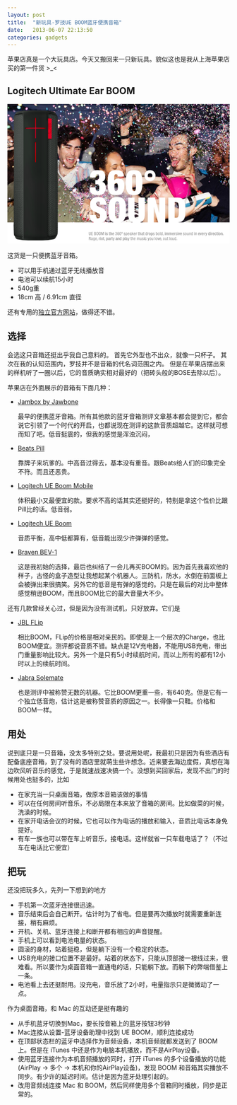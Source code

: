 ```yaml
---
layout: post
title:  "新玩具-罗技UE BOOM蓝牙便携音箱"
date:   2013-06-07 22:13:50
categories: gadgets
---
```

苹果店真是一个大玩具店。今天又搬回来一只新玩具。貌似这也是我从上海苹果店买的第一件货 >_<
## Logitech Ultimate Ear BOOM

![Logitech UE Boom](/images/20130607_logitech_ue_boom.png)

这货是一只便携蓝牙音箱。

*   可以用手机通过蓝牙无线播放音
*   电池可以续航15小时
*   540g重
*   18cm 高 / 6.91cm 直径

还有专用的[独立官方网站](http://www.ultimateears.com/en-us/boom)，做得还不错。

## 选择
会选这只音箱还挺出乎我自己意料的。
首先它外型也不出众，就像一只杯子。
其次在我的认知范围内，罗技并不是音箱的代名词范围之内。
但是在苹果店摆出来的样机听了一圈以后，它的音质确实相对最好的（把砖头般的BOSE去除以后）。

苹果店在外面展示的音箱有下面几种：

*   [Jambox by Jawbone][1]

    最早的便携蓝牙音箱。所有其他款的蓝牙音箱测评文章基本都会提到它，都会说它引领了一个时代的开启，也都说现在测评的这款音质超越它。这样就可想而知了吧。低音挺震的，但我的感觉是浑浊沉闷，
    
*   [Beats Pill][2]

    靠牌子来坑爹的。中高音过得去，基本没有重音。跟Beats给人们的印象完全不符。而且还恶贵。
    
*   [Logitech UE Boom Mobile][3]

    体积最小又最便宜的款。要求不高的话其实还挺好的，特别是拿这个性价比跟Pill比的话。低音弱。
    
*   [Logitech UE Boom][4]

    音质平衡，高中低都算有，低音能出现少许弹弹的感觉。
    
*   [Braven BEV-1][5]

    这是我初始的选择，最后也纠结了一会儿再买BOOM的。因为首先我喜欢他的样子，古怪的盒子造型让我想起某个机器人。三防机，防水，水倒在前面板上会被弹出来很搞笑。另外它的低音是有弹的感觉的。只是在最后的对比中整体感觉稍逊BOOM，而且BOOM比它的最大音量大不少。

还有几款曾经关心过，但是因为没有测试机，只好放弃。它们是

*   [JBL FLip][6]

    相比BOOM，FLip的价格是相对亲民的。即使是上一个层次的Charge，也比BOOM便宜。测评都说音质不错。缺点是12V充电器，不能用USB充电，带出门重量影响比较大。另外一个是只有5小时续航时间，而以上所有的都有12小时以上的续航时间。

*   [Jabra Solemate][7]

    也是测评中被称赞无数的机器。它比BOOM更重一些，有640克。但是它有一个独立低音炮，估计这是被称赞音质的原因之一。长得像一只鞋。价格和BOOM一样。

[1]:https://jawbone.com/speakers/jambox/overview
[2]:http://www.beatsbydre.com/speakers/beats-pill-silver/900-00088-01,default,pd.html?icid=internal_Home%20Page_na_na_na_na_SilverPillTout
[3]:http://ue.logitech.com.cn/zh-cn/wireless-speakers/mobile-boombox
[4]:http://www.ultimateears.com/en-us/boom
[5]:http://www.braven.com/braven-brv-1.html
[6]:http://uk.jbl.com/jbl_product_detail_uk/jbl-flip-white.html
[7]:http://www.jabra.com/products/speakers/jabra_solemate/jabra_solemate_black



## 用处

说到底只是一只音箱，没太多特别之处。要说用处呢，我最初只是因为有些酒店有配备底座音箱，到了没有的酒店里就萌生些许想念。近来要去海边度假，真想在海边吹风听音乐的感觉，于是就速战速决搞一个。没想到买回家后，发现不出门的时候用处也挺多的，比如

*   在家充当一只桌面音箱，做原本音箱该做的事情
*   可以在任何房间听音乐，不必局限在本来放了音箱的房间。比如做菜的时候，洗澡的时候。
*   在家开电话会议的时候，它也可以作为电话的播放和输入，音质比电话本身免提好。
*   有车一族也可以带在车上听音乐，接电话。这样就省一只车载电话了？（不过车在电话比它便宜）

## 把玩

还没把玩多久，先列一下想到的地方

*   手机第一次蓝牙连接很迅速。
*   音乐结束后会自己断开。估计时为了省电。但是要再次播放时就需要重新连接，稍有麻烦。
*   开机、关机、蓝牙连接上和断开都有相应的声音提醒。
*   手机上可以看到电池电量的状态。
*   圆滚的身材，站着挺稳，但是躺下没有一个稳定的状态。
*   USB充电的接口位置不是最好。站着的状态下，只能从顶部接一根线过来，很难看。所以要作为桌面音箱一直通电的话，只能躺下放。而躺下的弊端借鉴上一条。
*   电池看上去还挺耐用。没充电，音乐放了2小时，电量指示只是微微动了一点。

作为桌面音箱，和 Mac 的互动还是挺有趣的

*   从手机蓝牙切换到Mac，要长按音箱上的蓝牙按钮3秒钟
*   Mac连接从设置-蓝牙设备助理中找到 UE BOOM，顺利连接成功
*   在顶部状态栏的蓝牙中选择作为音频设备，本机音频就都发送到了 BOOM 上。但是在 iTunes 中还是作为电脑本机播放，而不是AirPlay设备。
*   使用蓝牙连接作为本机音频播放的同时，打开 iTunes 的多个设备播放的功能(AirPlay -> 多个 -> 本机和你的AirPlay设备)，发现 BOOM 和音箱其实播放不同步。有少许的延迟时间。估计是因为蓝牙处理引起的。
*   改用音频线连接 Mac 和 BOOM，然后同样使用多个音箱同时播放，同步是正常的。
